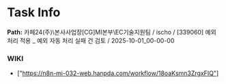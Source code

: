 # Task Info

**Path:** 카페24(주)\본사사업장\[CG]MI본부\EC기술지원팀 / ischo / [339060] 예외 처리 적용 _ 예외 자동 처리 실패 건 검토 / 2025-10-01_00-00-00

### WIKI
- ["https://n8n-mi-032-web.hanpda.com/workflow/18oaKsmn3ZrgxFIQ"]

